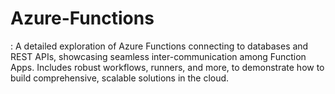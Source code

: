 # Azure-Functions
: A detailed exploration of Azure Functions connecting to databases and REST APIs, showcasing seamless inter-communication among Function Apps. Includes robust workflows, runners, and more, to demonstrate how to build comprehensive, scalable solutions in the cloud.
